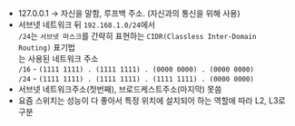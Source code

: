 - 127.0.0.1 → 자신을 말함, 루프백 주소. (자신과의 통신을 위해 사용)
- 서브넷 네트워크 뒤 `192.168.1.0/24`에서  
  `/24`는 `서브넷 마스크`를 간략히 표현하는 `CIDR(Classless Inter-Domain Routing)` 표기법  
  는 사용된 네트워크 주소        
  `/16` - `(1111 1111) . (1111 1111) . (0000 0000) . (0000 0000)`  
  `/24` - `(1111 1111) . (1111 1111) . (1111 1111) . (0000 0000)` 
- 서브넷 네트워크주소(첫번째), 브로드케스트주소(마지막) 못씀
- 요즘 스위치는 성능이 다 좋아서 특정 위치에 설치되어 하는 역할에 따라 L2, L3로 구분
